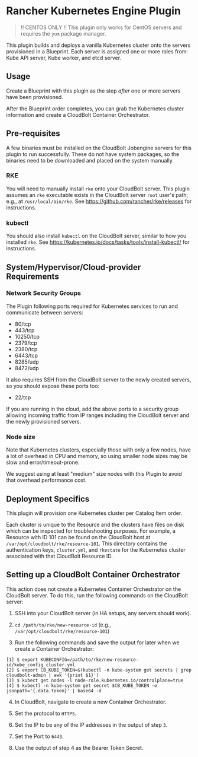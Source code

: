 # Rancher Kubernetes Engine Plugin

> !! CENTOS ONLY !! This plugin only works for CentOS servers and requires the `yum` package manager.

This plugin builds and deploys a vanilla Kubernetes cluster onto the servers provisioned in a Blueprint.
Each server is assigned one or more roles from: Kube API server, Kube worker, and etcd server.

## Usage

Create a Blueprint with this plugin as the step _after_ one or more servers have been provisioned.

After the Blueprint order completes, you can grab the Kubernetes cluster information and create a CloudBolt Container Orchestrator.

## Pre-requisites

A few binaries must be installed on the CloudBolt Jobengine servers for this plugin to run successfully.
These do not have system packages, so the binaries need to be downloaded and placed on the system manually.

### RKE

You will need to manually install `rke` onto your CloudBolt server.
This plugin assumes an `rke` executable exists in the CloudBolt server `root` user's path;
e.g., at `/usr/local/bin/rke`.
See https://github.com/rancher/rke/releases for instructions.

### kubectl

You should also install `kubectl` on the CloudBolt server, similar to how you installed `rke`.
See https://kubernetes.io/docs/tasks/tools/install-kubectl/ for instructions.

## System/Hypervisor/Cloud-provider Requirements

### Network Security Groups

The Plugin following ports required for Kubernetes services to run and communicate between servers:

* 80/tcp
* 443/tcp
* 10250/tcp
* 2379/tcp
* 2380/tcp
* 6443/tcp
* 8285/udp
* 8472/udp

It also requires SSH from the CloudBolt server to the newly created servers, so you should expose these ports too:

* 22/tcp

If you are running in the cloud, add the above ports to a security group allowing incoming traffic from IP ranges including the CloudBolt server and the newly provisioned servers.

### Node size

Note that Kubernetes clusters, especially those with only a few nodes, have a lot of overhead in CPU and memory, 
so using smaller node sizes may be slow and error/timeout-prone.

We suggest using at least "medium" size nodes with this Plugin to avoid that overhead performance cost.

## Deployment Specifics

This plugin will provision one Kubernetes cluster per Catalog Item order.

Each cluster is unique to the Resource and the clusters have files on disk which can be inspected for troubleshooting purposes.
For example, a Resource with ID 101 can be found on the CloudBolt host at `/var/opt/cloudbolt/rke/resource-101`.
This directory contains the authentication keys, `cluster.yml`, and `rkestate` for the Kubernetes cluster associated with that CloudBolt Resource ID.

## Setting up a CloudBolt Container Orchestrator

This action does not create a Kubernetes Container Orchestrator on the CloudBolt server.
To do this, run the following commands on the CloudBolt server:

1. SSH into your CloudBolt server (in HA setups, any servers should work).

2. `cd /path/to/rke/new-resource-id` (e.g., `/var/opt/cloudbolt/rke/resource-101`)

3. Run the following commands and save the output for later when we create a Container Orchestrator:

```
[1] $ export KUBECONFIG=/path/to/rke/new-resource-id/kube_config_cluster.yml
[2] $ export CB_KUBE_TOKEN=$(kubectl -n kube-system get secrets | grep cloudbolt-admin | awk '{print $1}')
[3] $ kubect get nodes -l node-role.kubernetes.io/controlplane=true
[4] $ kubectl -n kube-system get secret $CB_KUBE_TOKEN -o jsonpath='{.data.token}' | base64 -d
```

4. In CloudBolt, navigate to create a new Container Orchestrator.

5. Set the protocol to `HTTPS`.

6. Set the IP to be any of the IP addresses in the output of step `3`.

7. Set the Port to `6443`.

8. Use the output of step 4 as the Bearer Token Secret.